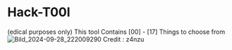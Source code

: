 # Hack-T00l
(edical purposes only) This tool Contains [00] - [17] Things to choose from 
![Bild_2024-09-28_222009290](https://github.com/user-attachments/assets/e1b9aab1-0710-41b7-9850-02fe57541ffd)
Credit : z4nzu
